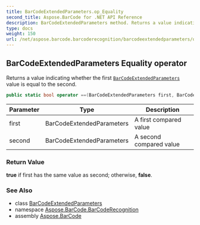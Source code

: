 ```yaml
---
title: BarCodeExtendedParameters.op_Equality
second_title: Aspose.BarCode for .NET API Reference
description: BarCodeExtendedParameters method. Returns a value indicating whether the first BarCodeExtendedParameters value is equal to the second
type: docs
weight: 150
url: /net/aspose.barcode.barcoderecognition/barcodeextendedparameters/op_equality/
---
```

## BarCodeExtendedParameters Equality operator

Returns a value indicating whether the first [`BarCodeExtendedParameters`](../) value is equal to the second.

```csharp
public static bool operator ==(BarCodeExtendedParameters first, BarCodeExtendedParameters second)
```

| Parameter | Type | Description |
| --- | --- | --- |
| first | BarCodeExtendedParameters | A first compared value |
| second | BarCodeExtendedParameters | A second compared value |

### Return Value

**true** if first has the same value as second; otherwise, **false**.

### See Also

* class [BarCodeExtendedParameters](../)
* namespace [Aspose.BarCode.BarCodeRecognition](../../barcodeextendedparameters/)
* assembly [Aspose.BarCode](../../../)



